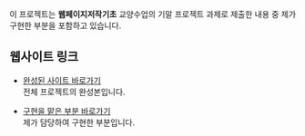 이 프로젝트는 **웹페이지저작기초** 교양수업의 기말 프로젝트 과제로 제출한 내용 중 제가 구현한 부분을 포함하고 있습니다.

## 웹사이트 링크
- [완성된 사이트 바로가기](https://enchanting-begonia-b42e11.netlify.app/)  
  전체 프로젝트의 완성본입니다.

- [구현을 맡은 부분 바로가기](https://seoulstory.netlify.app/)  
  제가 담당하여 구현한 부분입니다.
